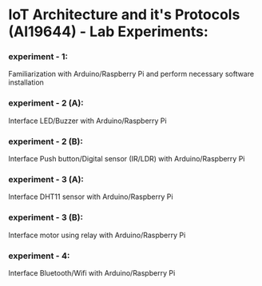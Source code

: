 <h1>IoT Architecture and it's Protocols (AI19644) - Lab Experiments:</h1>
<p>
<h3>experiment - 1:</h3> Familiarization with Arduino/Raspberry Pi and perform necessary software installation
<h3>experiment - 2 (A):</h3> Interface LED/Buzzer with Arduino/Raspberry Pi
<h3>experiment - 2 (B):</h3> Interface Push button/Digital sensor (IR/LDR) with Arduino/Raspberry Pi
<h3>experiment - 3 (A):</h3> Interface DHT11 sensor with Arduino/Raspberry Pi
<h3>experiment - 3 (B):</h3> Interface motor using relay with Arduino/Raspberry Pi
<h3>experiment - 4:</h3> Interface Bluetooth/Wifi with Arduino/Raspberry Pi
</p>
